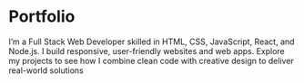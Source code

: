 # Portfolio
I’m a Full Stack Web Developer skilled in HTML, CSS, JavaScript, React, and Node.js. I build responsive, user-friendly websites and web apps. Explore my projects to see how I combine clean code with creative design to deliver real-world solutions

